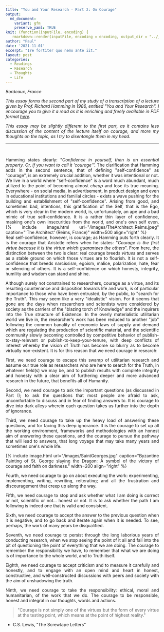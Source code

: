 ```yaml
---
title: "You and Your Research - Part 2: On Courage"
output:
  md_document:
    variant: gfm
    preserve_yaml: TRUE
knit: (function(inputFile, encoding) {
   rmarkdown::render(inputFile, encoding = encoding, output_dir = "../_posts") })
author: "Paul"
date: '2021-11-01'
excerpt: "Ire fortiter quo nemo ante iit."
layout: post
categories:
  - Readings
  - Research
  - Thoughts
  - Life 
---
```

<style>body {text-align: justify}</style>


*Bordeaux, France*

*This essay forms the second part of my study of a transcription of a lecture given by Prof. Richard Hamming in 1986, entitled "You and Your Research". I encourage you to give it a read as it is enriching and freely available in PDF format [here](https://d37ugbyn3rpeym.cloudfront.net/stripe-press/TAODSAE_zine_press.pdf).*

*This essay may be slightly different to the first part, as it contains less discussion of the content of the lecture itself on courage, and more my thoughts on the topic, as I try to disentangle them in my head.* 


---

&nbsp;


Hamming states clearly: "*Confidence in yourself, then is an essential property. Or, if you want to call it 'courage'".* The clarification that Hamming adds in the second sentence, that of defining "self-confidence" as "courage", is an extremely crucial addition, whether it was intentional or not. We live in a world where "self-confidence" is a word much abundant, much utilized to the point of becoming almost *cheap* and lose its true meaning. Everywhere - on social media, in advertisement, in product design and even in educational institutions and familial circles - exists a wave pushing for the building and establishment of "self-confidence". Arising from good, and sometimes bad, intentions, this gratification of the Self, that is the Ego, which is very clear in the modern world, is, unfortunately, an ape and a bad mimic of true self-confidence. It is a rather thin layer of confidence, masking one's own insecurities from the world, and one's own self even. 
{% include image.html url="/images/TheArchitect_Reims.jpeg" caption="'The Architect' (Reims, France)" width=500 align="right" %}    
Real self-confidence, however, is courage; as Hamming puts forth clearly. It is the courage that Aristotle refers when he states: "*Courage is the first virtue because it is the virtue which guarantees the others*". From here, the distinction between the two is clear: real courage breeds *virtues* and serves as a stable ground on which those virtues are to flourish. It is not a self-confidence that breeds narcissism, egoism, malice, polarization, hate, fear or silencing of others. It is a self-confidence on which honesty, integrity, humility and wisdom can stand and shine. 


Although surely not constrained to researchers, courage as a virtue, and its resulting countenance and disposition towards life and work, is of particular importance to those who have been entrusted, by the public, to "search for the Truth". This may seem like a very "idealistic" vision. For it seems that gone are the days when researchers and scientists were considered by society as the carriers of the "blazing torch of Knowledge" and the inquirers into the True structure of Existence. In the overly materialistic utilitarian world we live in, the researcher's work has been reduced to another "job" following the common banality of economic laws of supply and demand which are regulating the production of scientific material, and the scientific community slowly becoming controlled by competitive behavior of publish-to-stay-relevant or publish-to-keep-your-tenure, with deep conflicts of interest whereby the vision of Truth has become so blurry as to become virtually non-existent. It is for this reason that we need courage in research: 

First, we need courage to escape this swamp of utilitarian research and assume our true role as researchers who are here to search for the Truth, in whatever field(s) we may be, and to publish results with complete integrity and honesty with a clear aim of furthering deeper and more advanced research in the future, that benefits all of Humanity. 

Second, we need courage to ask the important questions (as discussed in Part I); to ask the questions that most people are afraid to ask, uncomfortable to discuss and in fear of finding answers to. It is courage to dive into dark alleys wherein each question takes us further into the depth of ignorance.  

Third, we need courage to take up the heavy load of answering these questions, and for facing this deep ignorance. It is the courage to set up all the working environment, frameworks and methodologies with an honest aim of answering these questions, and the courage to pursue the pathway that will lead to answers, that long voyage that may take many years and sometimes one's whole life. 

{% include image.html url="/images/SaintGeorges.jpg" caption="Byzantine Painting of St. George slaying the Dragon: A symbol of the victory of courage and faith on darkness." width=200 align="right" %} 

Fourth, we need courage to go on about executing the work: experimenting, implementing, writing, rewriting, reiterating; and all the frustration and discouragement that creep up along the way.

Fifth, we need courage to stop and ask whether what I am doing is correct or not, scientific or not... honest or not. It is to ask whether the path I am following is indeed one that is valid and consistent.

Sixth, we need courage to accept the answer to the previous question when it is negative, and to go back and iterate again when it is needed. To see, perhaps, the work of many years be disqualified. 

Seventh, we need courage to persist through the long laborious years of conducting research, when we stop seeing the point of it all and fall into the pit of questioning the point of everything that we are doing. The courage to remember the responsibility we have, to remember that what we are doing is of importance to the whole world, and to Truth itself. 

Eighth, we need courage to accept criticism and to measure it carefully and honestly, and to engage with an open mind and heart in honest, constructive, and well-constructed discussions with peers and society with the aim of unshadowing the truth. 

Ninth, we need courage to take the responsibility: ethical, moral and humanitarian, of the work that we do. The courage to be responsible, honest and integral in our thoughts, words and actions. 

> "Courage is not simply one of the virtues but the form of every virtue at the testing point, which means at the point of highest reality."  
- C.S. Lewis, "The Screwtape Letters"